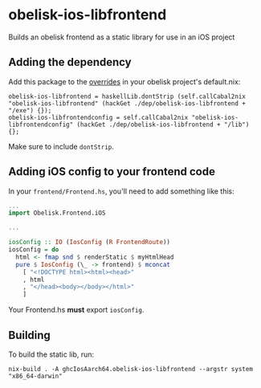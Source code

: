 # obelisk-ios-libfrontend

Builds an obelisk frontend as a static library for use in an iOS project

## Adding the dependency

Add this package to the [overrides](https://github.com/obsidiansystems/obelisk/#adding-package-overrides) in your obelisk project's default.nix:

```
obelisk-ios-libfrontend = haskellLib.dontStrip (self.callCabal2nix "obelisk-ios-libfrontend" (hackGet ./dep/obelisk-ios-libfrontend + "/exe") {});
obelisk-ios-libfrontendconfig = self.callCabal2nix "obelisk-ios-libfrontendconfig" (hackGet ./dep/obelisk-ios-libfrontend + "/lib") {};

```

Make sure to include `dontStrip`.

## Adding iOS config to your frontend code

In your `frontend/Frontend.hs`, you'll need to add something like this:

```haskell
...
import Obelisk.Frontend.iOS

...

iosConfig :: IO (IosConfig (R FrontendRoute))
iosConfig = do
  html <- fmap snd $ renderStatic $ myHtmlHead
  pure $ IosConfig (\_ -> frontend) $ mconcat
    [ "<!DOCTYPE html><html><head>"
    , html
    , "</head><body></body></html>"
    ]
```

Your Frontend.hs **must** export `iosConfig`.

## Building

To build the static lib, run:

```
nix-build . -A ghcIosAarch64.obelisk-ios-libfrontend --argstr system "x86_64-darwin"
```